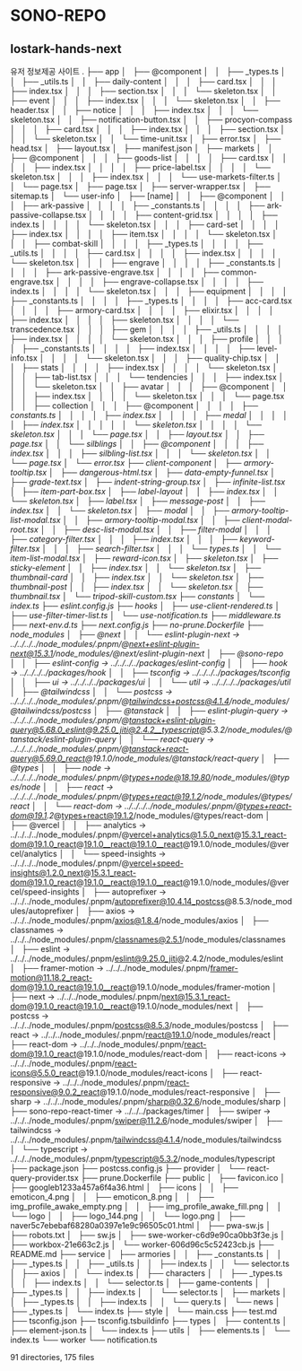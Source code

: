 # SONO-REPO
## lostark-hands-next
유저 정보제공 사이트
.
├── app
│   ├── @component
│   │   ├── _types.ts
│   │   ├── _utils.ts
│   │   ├── daily-content
│   │   │   ├── card.tsx
│   │   │   ├── index.tsx
│   │   │   ├── section.tsx
│   │   │   └── skeleton.tsx
│   │   ├── event
│   │   │   ├── index.tsx
│   │   │   └── skeleton.tsx
│   │   ├── header.tsx
│   │   ├── notice
│   │   │   ├── index.tsx
│   │   │   └── skeleton.tsx
│   │   ├── notification-button.tsx
│   │   ├── procyon-compass
│   │   │   ├── card.tsx
│   │   │   ├── index.tsx
│   │   │   ├── section.tsx
│   │   │   └── skeleton.tsx
│   │   └── time-unit.tsx
│   ├── error.tsx
│   ├── head.tsx
│   ├── layout.tsx
│   ├── manifest.json
│   ├── markets
│   │   ├── @component
│   │   │   ├── goods-list
│   │   │   │   ├── card.tsx
│   │   │   │   ├── index.tsx
│   │   │   │   ├── price-label.tsx
│   │   │   │   └── skeleton.tsx
│   │   │   ├── index.tsx
│   │   │   └── use-markets-filter.ts
│   │   └── page.tsx
│   ├── page.tsx
│   ├── server-wrapper.tsx
│   ├── sitemap.ts
│   └── user-info
│       ├── [name]
│       │   ├── @component
│       │   │   ├── ark-passive
│       │   │   │   ├── _constants.ts
│       │   │   │   ├── ark-passive-collapse.tsx
│       │   │   │   ├── content-grid.tsx
│       │   │   │   ├── index.ts
│       │   │   │   └── skeleton.tsx
│       │   │   ├── card-set
│       │   │   │   ├── index.tsx
│       │   │   │   ├── item.tsx
│       │   │   │   └── skeleton.tsx
│       │   │   ├── combat-skill
│       │   │   │   ├── _types.ts
│       │   │   │   ├── _utils.ts
│       │   │   │   ├── card.tsx
│       │   │   │   ├── index.tsx
│       │   │   │   └── skeleton.tsx
│       │   │   ├── engrave
│       │   │   │   ├── _constants.ts
│       │   │   │   ├── ark-passive-engrave.tsx
│       │   │   │   ├── common-engrave.tsx
│       │   │   │   ├── engrave-collapse.tsx
│       │   │   │   ├── index.ts
│       │   │   │   └── skeleton.tsx
│       │   │   ├── equipment
│       │   │   │   ├── _constants.ts
│       │   │   │   ├── _types.ts
│       │   │   │   ├── acc-card.tsx
│       │   │   │   ├── armory-card.tsx
│       │   │   │   ├── elixir.tsx
│       │   │   │   ├── index.tsx
│       │   │   │   ├── skeleton.tsx
│       │   │   │   └── transcedence.tsx
│       │   │   ├── gem
│       │   │   │   ├── _utils.ts
│       │   │   │   ├── index.tsx
│       │   │   │   └── skeleton.tsx
│       │   │   ├── profile
│       │   │   │   ├── _constants.ts
│       │   │   │   ├── index.tsx
│       │   │   │   ├── level-info.tsx
│       │   │   │   └── skeleton.tsx
│       │   │   ├── quality-chip.tsx
│       │   │   ├── stats
│       │   │   │   ├── index.tsx
│       │   │   │   └── skeleton.tsx
│       │   │   ├── tab-list.tsx
│       │   │   └── tendencies
│       │   │       ├── index.tsx
│       │   │       └── skeleton.tsx
│       │   ├── avatar
│       │   │   ├── @component
│       │   │   │   ├── index.tsx
│       │   │   │   └── skeleton.tsx
│       │   │   └── page.tsx
│       │   ├── collection
│       │   │   ├── @component
│       │   │   │   ├── _constants.ts
│       │   │   │   ├── index.tsx
│       │   │   │   ├── medal
│       │   │   │   │   ├── index.tsx
│       │   │   │   │   └── skeleton.tsx
│       │   │   │   └── skeleton.tsx
│       │   │   └── page.tsx
│       │   ├── layout.tsx
│       │   ├── page.tsx
│       │   └── silblings
│       │       ├── @component
│       │       │   ├── index.tsx
│       │       │   ├── silbling-list.tsx
│       │       │   └── skeleton.tsx
│       │       └── page.tsx
│       └── error.tsx
├── client-component
│   ├── armory-tooltip.tsx
│   ├── dangerous-html.tsx
│   ├── data-empty-funnel.tsx
│   ├── grade-text.tsx
│   ├── indent-string-group.tsx
│   ├── infinite-list.tsx
│   ├── item-part-box.tsx
│   ├── label-layout
│   │   ├── index.tsx
│   │   └── skeleton.tsx
│   ├── label.tsx
│   ├── message-post
│   │   ├── index.tsx
│   │   └── skeleton.tsx
│   ├── modal
│   │   ├── armory-tooltip-list-modal.tsx
│   │   ├── armory-tooltip-modal.tsx
│   │   ├── client-modal-root.tsx
│   │   ├── desc-list-modal.tsx
│   │   ├── filter-modal
│   │   │   ├── category-filter.tsx
│   │   │   ├── index.tsx
│   │   │   ├── keyword-filter.tsx
│   │   │   ├── search-filter.tsx
│   │   │   └── types.ts
│   │   └── item-list-modal.tsx
│   ├── reward-icon.tsx
│   ├── skeleton.tsx
│   ├── sticky-element
│   │   ├── index.tsx
│   │   └── skeleton.tsx
│   ├── thumbnail-card
│   │   ├── index.tsx
│   │   └── skeleton.tsx
│   ├── thumbnail-post
│   │   ├── index.tsx
│   │   └── skeleton.tsx
│   ├── thumbnail.tsx
│   └── tripod-skill-custom.tsx
├── constants
│   └── index.ts
├── eslint.config.js
├── hooks
│   ├── use-client-rendered.ts
│   ├── use-filter-timer-list.ts
│   └── use-notification.ts
├── middleware.ts
├── next-env.d.ts
├── next.config.js
├── no-prune.Dockerfile
├── node_modules
│   ├── @next
│   │   └── eslint-plugin-next -> ../../../../node_modules/.pnpm/@next+eslint-plugin-next@15.3.1/node_modules/@next/eslint-plugin-next
│   ├── @sono-repo
│   │   ├── eslint-config -> ../../../../packages/eslint-config
│   │   ├── hook -> ../../../../packages/hook
│   │   ├── tsconfig -> ../../../../packages/tsconfig
│   │   ├── ui -> ../../../../packages/ui
│   │   └── util -> ../../../../packages/util
│   ├── @tailwindcss
│   │   └── postcss -> ../../../../node_modules/.pnpm/@tailwindcss+postcss@4.1.4/node_modules/@tailwindcss/postcss
│   ├── @tanstack
│   │   ├── eslint-plugin-query -> ../../../../node_modules/.pnpm/@tanstack+eslint-plugin-query@5.68.0_eslint@9.25.0_jiti@2.4.2__typescript@5.3.2/node_modules/@tanstack/eslint-plugin-query
│   │   └── react-query -> ../../../../node_modules/.pnpm/@tanstack+react-query@5.69.0_react@19.1.0/node_modules/@tanstack/react-query
│   ├── @types
│   │   ├── node -> ../../../../node_modules/.pnpm/@types+node@18.19.80/node_modules/@types/node
│   │   ├── react -> ../../../../node_modules/.pnpm/@types+react@19.1.2/node_modules/@types/react
│   │   └── react-dom -> ../../../../node_modules/.pnpm/@types+react-dom@19.1.2_@types+react@19.1.2/node_modules/@types/react-dom
│   ├── @vercel
│   │   ├── analytics -> ../../../../node_modules/.pnpm/@vercel+analytics@1.5.0_next@15.3.1_react-dom@19.1.0_react@19.1.0__react@19.1.0__react@19.1.0/node_modules/@vercel/analytics
│   │   └── speed-insights -> ../../../../node_modules/.pnpm/@vercel+speed-insights@1.2.0_next@15.3.1_react-dom@19.1.0_react@19.1.0__react@19.1.0__react@19.1.0/node_modules/@vercel/speed-insights
│   ├── autoprefixer -> ../../../node_modules/.pnpm/autoprefixer@10.4.14_postcss@8.5.3/node_modules/autoprefixer
│   ├── axios -> ../../../node_modules/.pnpm/axios@1.8.4/node_modules/axios
│   ├── classnames -> ../../../node_modules/.pnpm/classnames@2.5.1/node_modules/classnames
│   ├── eslint -> ../../../node_modules/.pnpm/eslint@9.25.0_jiti@2.4.2/node_modules/eslint
│   ├── framer-motion -> ../../../node_modules/.pnpm/framer-motion@11.18.2_react-dom@19.1.0_react@19.1.0__react@19.1.0/node_modules/framer-motion
│   ├── next -> ../../../node_modules/.pnpm/next@15.3.1_react-dom@19.1.0_react@19.1.0__react@19.1.0/node_modules/next
│   ├── postcss -> ../../../node_modules/.pnpm/postcss@8.5.3/node_modules/postcss
│   ├── react -> ../../../node_modules/.pnpm/react@19.1.0/node_modules/react
│   ├── react-dom -> ../../../node_modules/.pnpm/react-dom@19.1.0_react@19.1.0/node_modules/react-dom
│   ├── react-icons -> ../../../node_modules/.pnpm/react-icons@5.5.0_react@19.1.0/node_modules/react-icons
│   ├── react-responsive -> ../../../node_modules/.pnpm/react-responsive@9.0.2_react@19.1.0/node_modules/react-responsive
│   ├── sharp -> ../../../node_modules/.pnpm/sharp@0.32.6/node_modules/sharp
│   ├── sono-repo-react-timer -> ../../../packages/timer
│   ├── swiper -> ../../../node_modules/.pnpm/swiper@11.2.6/node_modules/swiper
│   ├── tailwindcss -> ../../../node_modules/.pnpm/tailwindcss@4.1.4/node_modules/tailwindcss
│   └── typescript -> ../../../node_modules/.pnpm/typescript@5.3.2/node_modules/typescript
├── package.json
├── postcss.config.js
├── provider
│   └── react-query-provider.tsx
├── prune.Dockerfile
├── public
│   ├── favicon.ico
│   ├── googleb1233a457a6f4a36.html
│   ├── icons
│   │   ├── emoticon_4.png
│   │   ├── emoticon_8.png
│   │   ├── img_profile_awake_empty.png
│   │   ├── img_profile_awake_fill.png
│   │   └── logo
│   │       ├── logo_144.png
│   │       └── logo.png
│   ├── naver5c7ebebaf68280a0397e1e9c96505c01.html
│   ├── pwa-sw.js
│   ├── robots.txt
│   ├── sw.js
│   ├── swe-worker-c6d9e90ca0bb3f3e.js
│   ├── workbox-21e663c2.js
│   └── worker-606d96c5c52423cb.js
├── README.md
├── service
│   ├── armories
│   │   ├── _constants.ts
│   │   ├── _types.ts
│   │   ├── _utils.ts
│   │   ├── index.ts
│   │   └── selector.ts
│   ├── axios
│   │   └── index.ts
│   ├── characters
│   │   ├── _types.ts
│   │   ├── index.ts
│   │   └── selector.ts
│   ├── game-contents
│   │   ├── _types.ts
│   │   ├── index.ts
│   │   └── selector.ts
│   ├── markets
│   │   ├── _types.ts
│   │   ├── index.ts
│   │   └── query.ts
│   └── news
│       ├── _types.ts
│       └── index.ts
├── style
│   └── main.css
├── test.md
├── tsconfig.json
├── tsconfig.tsbuildinfo
├── types
│   ├── content.ts
│   ├── element-json.ts
│   └── index.ts
├── utils
│   ├── elements.ts
│   └── index.ts
└── worker
    └── notification.ts

91 directories, 175 files
